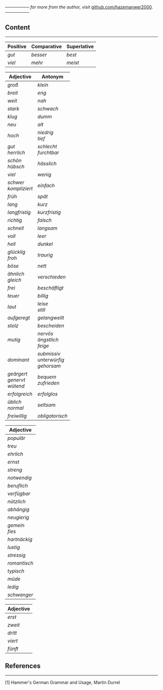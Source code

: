 ──────── *for more from the author, visit* [github.com/hazemanwer2000](https://github.com/hazemanwer2000). ────────
## Content
---

| Positive | Comparative | Superlative |
| -------- | ----------- | ----------- |
| *gut*    | *besser*    | *best*      |
| *viel*   | *mehr*      | *meist*     |

| Adjective                           | Antonym                                    |
| ----------------------------------- | ------------------------------------------ |
| *groß*                              | *klein*                                    |
| *breit*                             | *eng*                                      |
| *weit*                              | *nah*                                      |
| *stark*                             | *schwach*                                  |
| *klug*                              | *dumm*                                     |
| *neu*                               | *alt*                                      |
| *hoch*                              | *niedrig*<br>*tief*                        |
| *gut*<br>*herrlich*                 | *schlecht*<br>*furchtbar*                  |
| *schön*<br>*hübsch*                 | *hässlich*                                 |
| *viel*                              | *wenig*                                    |
| *schwer*<br>*kompliziert*           | *einfach*                                  |
| *früh*                              | *spät*<br>                                 |
| *lang*                              | *kurz*                                     |
| *langfristig*                       | *kurzfristig*                              |
| *richtig*                           | *falsch*                                   |
| *schnell*                           | *langsam*                                  |
| *voll*                              | *leer*                                     |
| *hell*                              | *dunkel*                                   |
| *glücklig*<br>*froh*                | *traurig*                                  |
| *böse*                              | *nett*                                     |
| *ähnlich*<br>*gleich*               | *verschieden*                              |
| *frei*                              | *beschäftigt*                              |
| *teuer*                             | *billig*                                   |
| *laut*                              | *leise*<br>*still*                         |
| *aufgeregt*                         | *gelangweilt*                              |
| *stolz*                             | *bescheiden*                               |
| *mutig*                             | *nervös*<br>*ängstlich*<br>*feige*         |
| *dominant*                          | *submissiv*<br>*unterwürfig*<br>*gehorsam* |
| *geärgert*<br>*genervt*<br>*wütend* | *bequem*<br>*zufrieden*                    |
| *erfolgreich*                       | *erfolglos*                                |
| *üblich*<br>*normal*                | *seltsam*                                  |
| *freiwillig*                        | *obligatorisch*                            |

| Adjective          |
| ------------------ |
| *populär*          |
| *treu*             |
| *ehrlich*          |
| *ernst*            |
| *streng*           |
| *notwendig*        |
| *beruflich*        |
| *verfügbar*        |
| *nützlich*         |
| *abhängig*         |
| *neugierig*        |
| *gemein*<br>*fies* |
| *hartnäckig*       |
| *lustig*           |
| *stressig*         |
| *romantisch*       |
| *typisch*          |
| *müde*             |
| *ledig*            |
| *schwanger*        |

| Adjective |
| --------- |
| *erst*    |
| *zweit*   |
| *dritt*   |
| *viert*   |
| *fünft*   |

## References
---
[1] Hammer's German Grammar and Usage, Martin Durrel